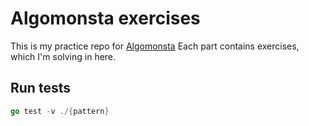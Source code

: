 # Algomonsta exercises

This is my practice repo for [Algomonsta](https://github.com/0xJohnnyboy/algomonsta)
Each part contains exercises, which I'm solving in here.

## Run tests

```go
go test -v ./{pattern}
```

